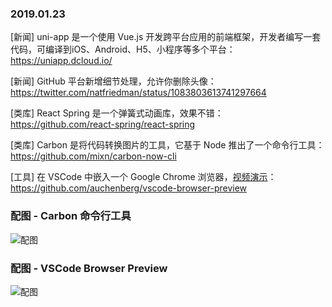 ### 2019.01.23

[新闻] uni-app 是一个使用 Vue.js 开发跨平台应用的前端框架，开发者编写一套代码，可编译到iOS、Android、H5、小程序等多个平台：<https://uniapp.dcloud.io/> 

[新闻] GitHub 平台新增细节处理，允许你删除头像：<https://twitter.com/natfriedman/status/1083803613741297664> 

[类库] React Spring 是一个弹簧式动画库，效果不错：<https://github.com/react-spring/react-spring> 

[类库] Carbon 是将代码转换图片的工具，它基于 Node 推出了一个命令行工具：<https://github.com/mixn/carbon-now-cli> 

[工具] 在 VSCode 中嵌入一个 Google Chrome 浏览器，[视频演示](https://twitter.com/i/status/1087508399732883456)：<https://github.com/auchenberg/vscode-browser-preview> 

### 配图 - Carbon 命令行工具
![配图](https://raw.githubusercontent.com/mixn/carbon-now-cli/master/static/clipboard-demo.gif)

### 配图 - VSCode Browser Preview
![配图](https://raw.githubusercontent.com/auchenberg/vscode-browser-preview/master/resources/demo.gif)
